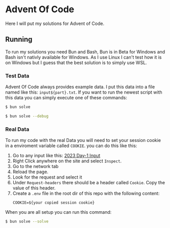 # Advent Of Code

Here I will put my solutions for Advent of Code.

## Running

To run my solutions you need Bun and Bash, Bun is in Beta for Windows and Bash isn't nativly available for Windows.
As I use Linux I can't test how it is on Windows but I guess that the best solution is to simply use WSL.

### Test Data

Advent Of Code always provides example data.
I put this data into a file named like this: `input${part}.txt`. If you want to run the newest script with this data you can simply execute one of these commands:

```bash
$ bun solve
```

```bash
$ bun solve --debug
```

### Real Data

To run my code with the real Data you will need to set your session cookie in a enviroment variable called `COOKIE`. you can do this like this:

1. Go to any input like this: [2023 Day-1 Input](https://adventofcode.com/2023/day/1/input)
2. Right Click anywhere on the site and select `Inspect`.
3. Go to the network tab
4. Reload the page.
5. Look for the request and select it
6. Under `Request-headers` there should be a header called `Cookie`. Copy the value of this header.
7. Create a `.env` file in the root dir of this repo with the following content:
   ```
   COOKIE=${your copied session cookie}
   ```

When you are all setup you can run this command:

```bash
$ bun solve --solve
```
